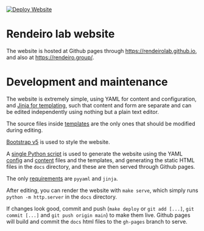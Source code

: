 [![Deploy Website](https://github.com/rendeirolab/rendeirolab.github.io/actions/workflows/deploy.yml/badge.svg)](https://github.com/rendeirolab/rendeirolab.github.io/actions/workflows/deploy.yml)

Rendeiro lab website
====================

The website is hosted at Github pages through https://rendeirolab.github.io, and also at https://rendeiro.group/.

# Development and maintenance

The website is extremely simple, using YAML for content and configuration, and [Jinja for templating](https://jinja.palletsprojects.com/), such that content and form are separate and can be edited independently using nothing but a plain text editor.

The source files inside [templates](templates/) are the only ones that should be modified during editing.

[Bootstrap v5](https://getbootstrap.com/) is used to style the website.

A [single Python script](build.py) is used to generate the website using the YAML [config](config.yaml) and [content](content.yaml) files and the templates, and generating the static HTML files in the `docs` directory, and these are then served through Github pages.

The only [requirements](requirements.txt) are `pyyaml` and `jinja`.

After editing, you can render the website with `make serve`, which simply runs `python -m http.server` in the `docs` directory.

If changes look good, commit and push (`make deploy` or `git add [...]`, `git commit [...]` and `git push origin main`) to make them live. Github pages will build and commit the `docs` html files to the `gh-pages` branch to serve.
